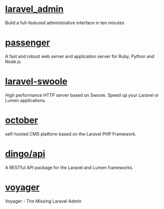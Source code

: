 # [laravel_admin](https://github.com/z-song/laravel-admin)
Build a full-featured administrative interface in ten minutes

# [passenger](https://github.com/phusion/passenger)

A fast and robust web server and application server for Ruby, Python and Node.js

# [laravel-swoole](https://github.com/swooletw/laravel-swoole)

High performance HTTP server based on Swoole. Speed up your Laravel or Lumen applications.

# [october](https://github.com/octobercms/october)
self-hosted CMS platform based on the Laravel PHP Framework.

# [dingo/api](https://github.com/dingo/api)
A RESTful API package for the Laravel and Lumen frameworks.

# [voyager](https://github.com/the-control-group/voyager)
Voyager - The Missing Laravel Admin